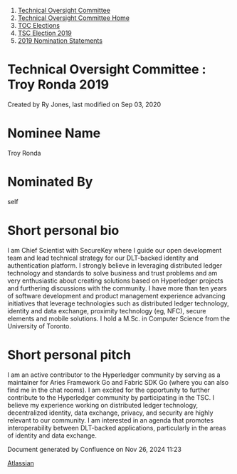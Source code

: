 1. [Technical Oversight Committee](index.html)
2. [Technical Oversight Committee Home](Technical-Oversight-Committee-Home_21430274.html)
3. [TOC Elections](TOC-Elections_21448771.html)
4. [TSC Election 2019](TSC-Election-2019_21434240.html)
5. [2019 Nomination Statements](2019-Nomination-Statements_21448772.html)

# Technical Oversight Committee : Troy Ronda 2019

Created by Ry Jones, last modified on Sep 03, 2020

# Nominee Name

Troy Ronda

# Nominated By

self

# Short personal bio

I am Chief Scientist with SecureKey where I guide our open development team and lead technical strategy for our DLT-backed identity and authentication platform. I strongly believe in leveraging distributed ledger technology and standards to solve business and trust problems and am very enthusiastic about creating solutions based on Hyperledger projects and furthering discussions with the community. I have more than ten years of software development and product management experience advancing initiatives that leverage technologies such as distributed ledger technology, identity and data exchange, proximity technology (eg, NFC), secure elements and mobile solutions. I hold a M.Sc. in Computer Science from the University of Toronto.

# Short personal pitch

I am an active contributor to the Hyperledger community by serving as a maintainer for Aries Framework Go and Fabric SDK Go (where you can also find me in the chat rooms). I am excited for the opportunity to further contribute to the Hyperledger community by participating in the TSC. I believe my experience working on distributed ledger technology, decentralized identity, data exchange, privacy, and security are highly relevant to our community. I am interested in an agenda that promotes interoperability between DLT-backed applications, particularly in the areas of identity and data exchange.

Document generated by Confluence on Nov 26, 2024 11:23

[Atlassian](http://www.atlassian.com/)
